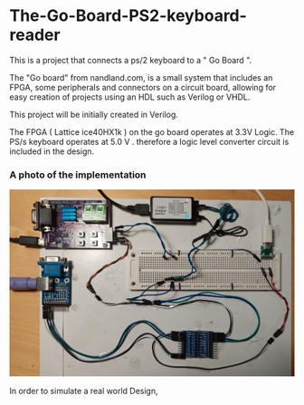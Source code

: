 # The-Go-Board-PS2-keyboard-reader
 This is a project that connects a ps/2 keyboard to a " Go Board ".

 The "Go board" from nandland.com, is a small system that includes an FPGA, some peripherals and connectors on a circuit board,  allowing for easy creation of projects using an HDL such as Verilog or VHDL.

 This project will be initially created in Verilog. 
 
 
 The FPGA ( Lattice ice40HX1k ) on the go board operates at 3.3V Logic.
 The PS/s keyboard operates at 5.0 V .
  therefore a logic level converter circuit is included in the design.

### A photo of the implementation
![Photo of the Deisgn ](Photo1.jpg)

  In order to simulate a real world Design, 



